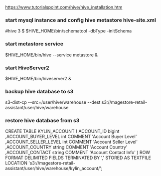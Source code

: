 https://www.tutorialspoint.com/hive/hive_installation.htm

### start mysql instance and config hive metastore hive-site.xml

#hive 3
  $ $HIVE_HOME/bin/schematool -dbType <db type> -initSchema


### start metastore service
$HIVE_HOME/bin/hive --service metastore &

### start HiveServer2
$HIVE_HOME/bin/hiveserver2 &

### backup hive database to s3
s3-dist-cp --src=/user/hive/warehouse --dest s3://magestore-retail-assistant/user/hive/warehouse

### restore hive database from s3
CREATE TABLE KYLIN_ACCOUNT
(
ACCOUNT_ID bigint
,ACCOUNT_BUYER_LEVEL int COMMENT 'Account Buyer Level'
,ACCOUNT_SELLER_LEVEL int COMMENT 'Account Seller Level'
,ACCOUNT_COUNTRY string COMMENT 'Account Country'
,ACCOUNT_CONTACT string COMMENT 'Account Contact Info'
)
ROW FORMAT DELIMITED FIELDS TERMINATED BY ','
STORED AS TEXTFILE
LOCATION 's3://magestore-retail-assistant/user/hive/warehouse/kylin_account/';
